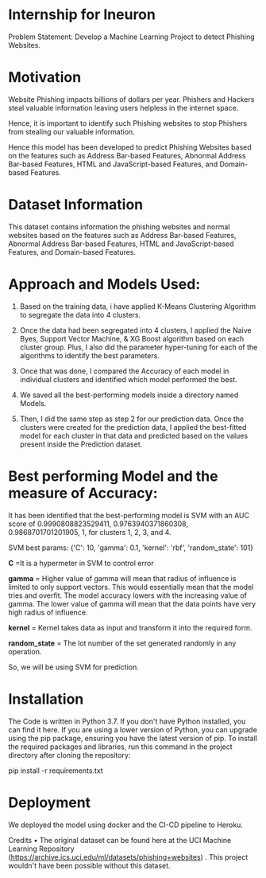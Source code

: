 # Internship for Ineuron

Problem Statement: Develop a Machine Learning Project to detect Phishing Websites. 

# Motivation

Website Phishing impacts billions of dollars per year. Phishers and Hackers steal valuable information leaving users helpless in the internet space. 

Hence, it is important to identify such Phishing websites to stop Phishers from stealing our valuable information. 

Hence this model has been developed to predict Phishing Websites based on the features such as Address Bar-based Features, Abnormal Address Bar-based Features, HTML and JavaScript-based Features, and Domain-based Features. 

# Dataset Information

This dataset contains information the phishing websites and normal websites based on the features such as Address Bar-based Features, Abnormal Address Bar-based Features, HTML and JavaScript-based Features, and Domain-based Features. 

# Approach and Models Used: 

1. Based on the training data, i have applied K-Means Clustering Algorithm to segregate the data into 4 clusters. 

2. Once the data had been segregated into 4 clusters, I applied the Naive Byes, Support Vector Machine, & XG Boost algorithm based on each cluster group. Plus, I also did the parameter hyper-tuning for each of the algorithms to identify the best parameters. 

3. Once that was done, I compared the Accuracy of each model in individual clusters and identified which model performed the best. 

4. We saved all the best-performing models inside a directory named Models. 

5. Then, I did the same step as step 2 for our prediction data. Once the clusters were created for the prediction data, I applied the best-fitted model for each cluster in that data and predicted based on the values present inside the Prediction dataset. 

# Best performing Model and the measure of Accuracy: 

It has been identified that the best-performing model is SVM with an AUC score of 0.9990808823529411, 0.9763940371860308, 0.9868701701201905, 1, for clusters 1, 2, 3, and 4. 

SVM best params: {'C': 10, 'gamma': 0.1, 'kernel': 'rbf', 'random_state': 101}

**C** =It is a hypermeter in SVM to control error

**gamma** = Higher value of gamma will mean that radius of influence is limited to only support vectors. This would essentially mean that the model tries and overfit. The model accuracy lowers with the increasing value of gamma. The lower value of gamma will mean that the data points have very high radius of influence.

**kernel** = Kernel takes data as input and transform it into the required form.

**random_state** = The lot number of the set generated randomly in any operation. 

So, we will be using SVM for prediction. 

# Installation

The Code is written in Python 3.7. 
If you don't have Python installed, you can find it here. 
If you are using a lower version of Python, you can upgrade using the pip package, ensuring you have the latest version of pip.
To install the required packages and libraries, run this command in the project directory after cloning the repository:

pip install -r requirements.txt

# Deployment

We deployed the model using docker and the CI-CD pipeline to Heroku. 

Credits
•	The original dataset can be found here at the UCI Machine Learning Repository (https://archive.ics.uci.edu/ml/datasets/phishing+websites) . This project wouldn't have been possible without this dataset.



